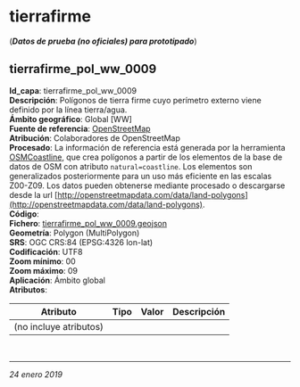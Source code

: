 # tierrafirme
(**_Datos de prueba (no oficiales) para prototipado_**)

## tierrafirme_pol_ww_0009

**Id_capa**: tierrafirme_pol_ww_0009  
**Descripción**: Polígonos de tierra firme cuyo perímetro externo viene definido por la línea tierra/agua.  
**Ámbito geográfico**: Global [WW]  
**Fuente de referencia**: [OpenStreetMap](https://www.openstreetmap.org/)  
**Atribución**: Colaboradores de OpenStreetMap  
**Procesado**: La información de referencia está generada por la herramienta [OSMCoastline](https://osmcode.org/osmcoastline/), que crea polígonos a partir de los elementos de la base de datos de OSM con atributo `natural=coastline`. Los elementos son generalizados posteriormente para un uso más eficiente en las escalas Z00-Z09. Los datos pueden obtenerse mediante procesado o descargarse desde la url [http://openstreetmapdata.com/data/land-polygons](http://openstreetmapdata.com/data/land-polygons).  
**Código**:  
**Fichero**: [tierrafirme_pol_ww_0009.geojson](https://bit.ly/2UBIK5M)  
**Geometría**: Polygon (MultiPolygon)  
**SRS**: OGC CRS:84 (EPSG:4326 lon-lat)  
**Codificación**: UTF8  
**Zoom mínimo**: 00  
**Zoom máximo**: 09  
**Aplicación**: Ámbito global  
**Atributos**:  

|Atributo|Tipo|Valor|Descripción|
|---|---|---|---|
|(no incluye atributos)| | | |

<br />

***

*24 enero 2019*


